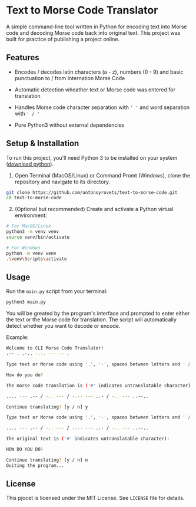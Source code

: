 # Text to Morse Code Translator

A simple command-line tool written in Python for encoding text into Morse code and decoding Morse code back into original text. This project was built for practice of publishing a project online.

## Features

- Encodes / decodes latin characters (a - z), numbers (0 - 9) and basic punctuation to / from Internation Morse Code

- Automatic detection wheather text or Morse code was entered for translation

- Handles Morse code character separation with `' '` and word separation with `' / '`

- Pure Python3 without external dependencies

## Setup & Installation

To run this project, you'll need Python 3 to be installed on your system ([download python](https://www.python.org/downloads/)).

1. Open Terminal (MacOS/Linux) or Command Promt (Windows), clone the repository and navigate to its directory.

```bash
git clone https://github.com/antonsyrovets/text-to-morse-code.git
cd text-to-morse-code
```

2. (Optional but recommended) Create and activate a Python virtual environment:

```bash
# For MacOS/Linux
python3 -m venv venv
source venv/bin/activate

# For Windows
python -m venv venv
.\venv\Scripts\activate
```

## Usage

Run the `main.py` script from your terminal:

```bash
python3 main.py
```

You will be greated by the program's interface and prompted to enter either the text or the Morse code for translation. The script will automatically detect whether you want to decode or encode.

Example:

```bash
Welcome to CLI Morse Code Translator!
.-- . .-.. -.-. --- -- .

Type text or Morse code using '.', '-', spaces between letters and ' / ' between words. Then hit 'Enter' for translation:

How do you do?

The morse code translation is ('#' indicates untranslatable character):

.... --- .-- / -.. --- / -.-- --- ..- / -.. --- ..--..

Continue translating? [y / n] y

Type text or Morse code using '.', '-', spaces between letters and ' / ' between words. Then hit 'Enter' for translation:

.... --- .-- / -.. --- / -.-- --- ..- / -.. --- ..--..

The original text is ('#' indicates untranslatable character):

HOW DO YOU DO?

Continue translating? [y / n] n
Quiting the program...
```

## License

This pjocet is licensed under the MIT License. See `LICENSE` file for details.
